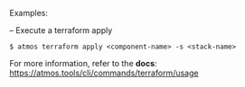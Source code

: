 Examples:

  – Execute a terraform apply

    $ atmos terraform apply <component-name> -s <stack-name>

For more information, refer to the **docs**:
https://atmos.tools/cli/commands/terraform/usage
